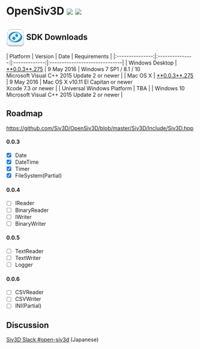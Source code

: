 <h1>OpenSiv3D <a href="http://doge.mit-license.org"><img src="http://img.shields.io/:license-mit-blue.svg"></a> <a href="https://siv3d-slackin.herokuapp.com/"><img src="https://siv3d-slackin.herokuapp.com/badge.svg"></a></h1>

<h2><a href="#-sdk-downloads"><img src="doc/siv3d_icon_48.png" align="absmiddle"></a> SDK Downloads</h2>
| Platform        | Version        | Date       | Requirements                  |
|:---------------:|:---------------:|:-------------:|:------------------------------|
| Windows Desktop | <a href="doc/Windows.md">**0.0.3**.275</a>     | 9 May 2016 | Windows 7 SP1 / 8.1 / 10<br>Microsoft Visual C++ 2015 Update 2 or newer |
| Mac OS X        | <a href="http://siv3d.jp/downloads/Siv3D/OpenSiv3D_OSX(0.0.2).zip">**0.0.3**.275</a>     | 9 May 2016 | Mac OS X v10.11 El Capitan or newer<br>Xcode 7.3 or newer |
| Universal Windows Platform | TBA  |               | Windows 10<br>Microsoft Visual C++ 2015 Update 2 or newer |

## Roadmap ##
 https://github.com/Siv3D/OpenSiv3D/blob/master/Siv3D/Include/Siv3D.hpp
  
#### 0.0.3
- [x] Date
- [x] DateTime
- [x] Timer
- [x] FileSystem(Partial)

#### 0.0.4
- [ ] IReader
- [ ] BinaryReader
- [ ] IWriter
- [ ] BinaryWriter

#### 0.0.5
- [ ] TextReader
- [ ] TextWriter
- [ ] Logger

#### 0.0.6
- [ ] CSVReader
- [ ] CSVWriter
- [ ] INI(Partial)

## Discussion ##
 [Siv3D Slack #open-siv3d](https://siv3d.slack.com/messages/open-siv3d/details/)  (Japanese)
